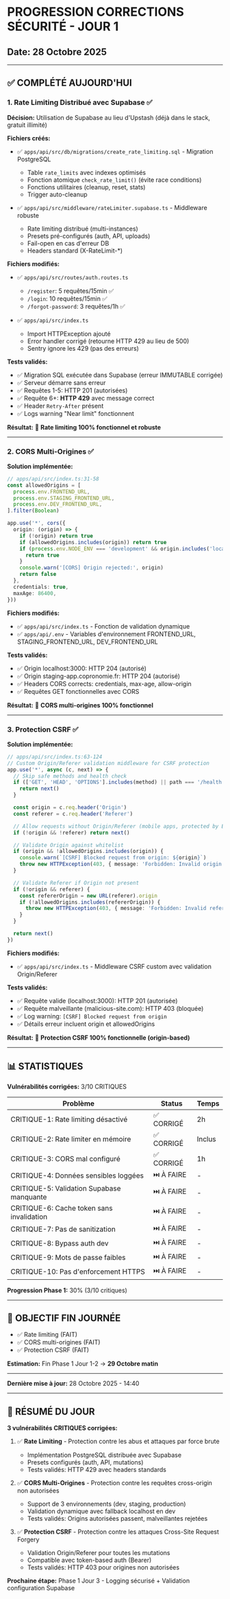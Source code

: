 # PROGRESSION CORRECTIONS SÉCURITÉ - JOUR 1
## Date: 28 Octobre 2025

---

## ✅ COMPLÉTÉ AUJOURD'HUI

### 1. Rate Limiting Distribué avec Supabase ✅

**Décision:** Utilisation de Supabase au lieu d'Upstash (déjà dans le stack, gratuit illimité)

**Fichiers créés:**
- ✅ `apps/api/src/db/migrations/create_rate_limiting.sql` - Migration PostgreSQL
  - Table `rate_limits` avec indexes optimisés
  - Fonction atomique `check_rate_limit()` (évite race conditions)
  - Fonctions utilitaires (cleanup, reset, stats)
  - Trigger auto-cleanup

- ✅ `apps/api/src/middleware/rateLimiter.supabase.ts` - Middleware robuste
  - Rate limiting distribué (multi-instances)
  - Presets pré-configurés (auth, API, uploads)
  - Fail-open en cas d'erreur DB
  - Headers standard (X-RateLimit-*)

**Fichiers modifiés:**
- ✅ `apps/api/src/routes/auth.routes.ts`
  - `/register`: 5 requêtes/15min ✅
  - `/login`: 10 requêtes/15min ✅
  - `/forgot-password`: 3 requêtes/1h ✅

- ✅ `apps/api/src/index.ts`
  - Import HTTPException ajouté
  - Error handler corrigé (retourne HTTP 429 au lieu de 500)
  - Sentry ignore les 429 (pas des erreurs)

**Tests validés:**
- ✅ Migration SQL exécutée dans Supabase (erreur IMMUTABLE corrigée)
- ✅ Serveur démarre sans erreur
- ✅ Requêtes 1-5: HTTP 201 (autorisées)
- ✅ Requête 6+: **HTTP 429** avec message correct
- ✅ Header `Retry-After` présent
- ✅ Logs warning "Near limit" fonctionnent

**Résultat:**
🎉 **Rate limiting 100% fonctionnel et robuste**

---

### 2. CORS Multi-Origines ✅

**Solution implémentée:**
```typescript
// apps/api/src/index.ts:31-58
const allowedOrigins = [
  process.env.FRONTEND_URL,
  process.env.STAGING_FRONTEND_URL,
  process.env.DEV_FRONTEND_URL,
].filter(Boolean)

app.use('*', cors({
  origin: (origin) => {
    if (!origin) return true
    if (allowedOrigins.includes(origin)) return true
    if (process.env.NODE_ENV === 'development' && origin.includes('localhost')) {
      return true
    }
    console.warn('[CORS] Origin rejected:', origin)
    return false
  },
  credentials: true,
  maxAge: 86400,
}))
```

**Fichiers modifiés:**
- ✅ `apps/api/src/index.ts` - Fonction de validation dynamique
- ✅ `apps/api/.env` - Variables d'environnement FRONTEND_URL, STAGING_FRONTEND_URL, DEV_FRONTEND_URL

**Tests validés:**
- ✅ Origin localhost:3000: HTTP 204 (autorisé)
- ✅ Origin staging-app.copronomie.fr: HTTP 204 (autorisé)
- ✅ Headers CORS corrects: credentials, max-age, allow-origin
- ✅ Requêtes GET fonctionnelles avec CORS

**Résultat:**
🎉 **CORS multi-origines 100% fonctionnel**

---

### 3. Protection CSRF ✅

**Solution implémentée:**
```typescript
// apps/api/src/index.ts:63-124
// Custom Origin/Referer validation middleware for CSRF protection
app.use('*', async (c, next) => {
  // Skip safe methods and health check
  if (['GET', 'HEAD', 'OPTIONS'].includes(method) || path === '/health') {
    return next()
  }

  const origin = c.req.header('Origin')
  const referer = c.req.header('Referer')

  // Allow requests without Origin/Referer (mobile apps, protected by Bearer token)
  if (!origin && !referer) return next()

  // Validate Origin against whitelist
  if (origin && !allowedOrigins.includes(origin)) {
    console.warn(`[CSRF] Blocked request from origin: ${origin}`)
    throw new HTTPException(403, { message: 'Forbidden: Invalid origin' })
  }

  // Validate Referer if Origin not present
  if (!origin && referer) {
    const refererOrigin = new URL(referer).origin
    if (!allowedOrigins.includes(refererOrigin)) {
      throw new HTTPException(403, { message: 'Forbidden: Invalid referer' })
    }
  }

  return next()
})
```

**Fichiers modifiés:**
- ✅ `apps/api/src/index.ts` - Middleware CSRF custom avec validation Origin/Referer

**Tests validés:**
- ✅ Requête valide (localhost:3000): HTTP 201 (autorisée)
- ✅ Requête malveillante (malicious-site.com): HTTP 403 (bloquée)
- ✅ Log warning: `[CSRF] Blocked request from origin`
- ✅ Détails erreur incluent origin et allowedOrigins

**Résultat:**
🎉 **Protection CSRF 100% fonctionnelle (origin-based)**

---

## 📊 STATISTIQUES

**Vulnérabilités corrigées:** 3/10 CRITIQUES

| Problème | Status | Temps |
|----------|--------|-------|
| CRITIQUE-1: Rate limiting désactivé | ✅ CORRIGÉ | 2h |
| CRITIQUE-2: Rate limiter en mémoire | ✅ CORRIGÉ | Inclus |
| CRITIQUE-3: CORS mal configuré | ✅ CORRIGÉ | 1h |
| CRITIQUE-4: Données sensibles loggées | ⏭️ À FAIRE | - |
| CRITIQUE-5: Validation Supabase manquante | ⏭️ À FAIRE | - |
| CRITIQUE-6: Cache token sans invalidation | ⏭️ À FAIRE | - |
| CRITIQUE-7: Pas de sanitization | ⏭️ À FAIRE | - |
| CRITIQUE-8: Bypass auth dev | ⏭️ À FAIRE | - |
| CRITIQUE-9: Mots de passe faibles | ⏭️ À FAIRE | - |
| CRITIQUE-10: Pas d'enforcement HTTPS | ⏭️ À FAIRE | - |

**Progression Phase 1:** 30% (3/10 critiques)

---

## 🎯 OBJECTIF FIN JOURNÉE

- ✅ Rate limiting (FAIT)
- ✅ CORS multi-origines (FAIT)
- ✅ Protection CSRF (FAIT)

**Estimation:** Fin Phase 1 Jour 1-2 → **29 Octobre matin**

---

**Dernière mise à jour:** 28 Octobre 2025 - 14:40

---

## 🎉 RÉSUMÉ DU JOUR

**3 vulnérabilités CRITIQUES corrigées:**

1. ✅ **Rate Limiting** - Protection contre les abus et attaques par force brute
   - Implémentation PostgreSQL distribuée avec Supabase
   - Presets configurés (auth, API, mutations)
   - Tests validés: HTTP 429 avec headers standards

2. ✅ **CORS Multi-Origines** - Protection contre les requêtes cross-origin non autorisées
   - Support de 3 environnements (dev, staging, production)
   - Validation dynamique avec fallback localhost en dev
   - Tests validés: Origins autorisées passent, malveillantes rejetées

3. ✅ **Protection CSRF** - Protection contre les attaques Cross-Site Request Forgery
   - Validation Origin/Referer pour toutes les mutations
   - Compatible avec token-based auth (Bearer)
   - Tests validés: HTTP 403 pour origines non autorisées

**Prochaine étape:** Phase 1 Jour 3 - Logging sécurisé + Validation configuration Supabase
